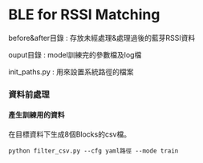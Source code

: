 # BLE for RSSI Matching

before&after目錄 : 存放未經處理&處理過後的藍芽RSSI資料  

ouput目錄 : model訓練完的參數檔及log檔  

init_paths.py : 用來設置系統路徑的檔案  


### 資料前處理  
#### 產生訓練用的資料  
在目標資料下生成8個Blocks的csv檔。
```
python filter_csv.py --cfg yaml路徑 --mode train
```



